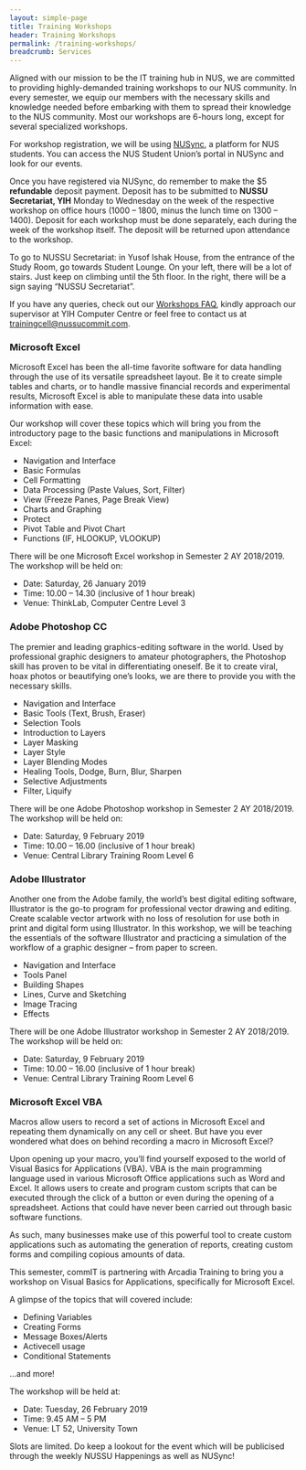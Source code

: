 ```yaml
---
layout: simple-page
title: Training Workshops
header: Training Workshops
permalink: /training-workshops/
breadcrumb: Services
---
```


Aligned with our mission to be the IT training hub in NUS, we are committed to providing highly-demanded training workshops to our NUS community. In every semester, we equip our members with the necessary skills and knowledge needed before embarking with them to spread their knowledge to the NUS community. Most our workshops are 6-hours long, except for several specialized workshops.

For workshop registration, we will be using [NUSync](https://orgsync.com/134661/chapter), a platform for NUS students. You can access the NUS Student Union’s portal in NUSync and look for our events.

Once you have registered via NUSync, do remember to make the $5 **refundable** deposit payment. Deposit has to be submitted to **NUSSU Secretariat, YIH** Monday to Wednesday on the week of the respective workshop on office hours (1000 – 1800, minus the lunch time on 1300 – 1400). Deposit for each workshop must be done separately, each during the week of the workshop itself. The deposit will be returned upon attendance to the workshop.

To go to NUSSU Secretariat: in Yusof Ishak House, from the entrance of the Study Room, go towards Student Lounge. On your left, there will be a lot of stairs. Just keep on climbing until the 5th floor. In the right, there will be a sign saying “NUSSU Secretariat”.

If you have any queries, check out our [Workshops FAQ](http://nussucommit.com/faq/), kindly approach our supervisor at YIH Computer Centre or feel free to contact us at [trainingcell@nussucommit.com](mailto:trainingcell@nussucommit.com).

### Microsoft Excel

Microsoft Excel has been the all-time favorite software for data handling through the use of its versatile spreadsheet layout. Be it to create simple tables and charts, or to handle massive financial records and experimental results, Microsoft Excel is able to manipulate these data into usable information with ease.

Our workshop will cover these topics which will bring you from the introductory page to the basic functions and manipulations in Microsoft Excel:

*   Navigation and Interface
*   Basic Formulas
*   Cell Formatting
*   Data Processing (Paste Values, Sort, Filter)
*   View (Freeze Panes, Page Break View)
*   Charts and Graphing
*   Protect
*   Pivot Table and Pivot Chart
*   Functions (IF, HLOOKUP, VLOOKUP)

There will be one Microsoft Excel workshop in Semester 2 AY 2018/2019.  
The workshop will be held on:

*   Date: Saturday, 26 January 2019
*   Time: 10.00 – 14.30 (inclusive of 1 hour break)
*   Venue: ThinkLab, Computer Centre Level 3

### Adobe Photoshop CC

The premier and leading graphics-editing software in the world. Used by professional graphic designers to amateur photographers, the Photoshop skill has proven to be vital in differentiating oneself. Be it to create viral, hoax photos or beautifying one’s looks, we are there to provide you with the necessary skills.

*   Navigation and Interface
*   Basic Tools (Text, Brush, Eraser)
*   Selection Tools
*   Introduction to Layers
*   Layer Masking
*   Layer Style
*   Layer Blending Modes
*   Healing Tools, Dodge, Burn, Blur, Sharpen
*   Selective Adjustments
*   Filter, Liquify

There will be one Adobe Photoshop workshop in Semester 2 AY 2018/2019.  
The workshop will be held on:

*   Date: Saturday, 9 February 2019
*   Time: 10.00 – 16.00 (inclusive of 1 hour break)
*   Venue: Central Library Training Room Level 6

### Adobe Illustrator

Another one from the Adobe family, the world’s best digital editing software, Illustrator is the go-to program for professional vector drawing and editing. Create scalable vector artwork with no loss of resolution for use both in print and digital form using Illustrator. In this workshop, we will be teaching the essentials of the software Illustrator and practicing a simulation of the workflow of a graphic designer – from paper to screen.

*   Navigation and Interface
*   Tools Panel
*   Building Shapes
*   Lines, Curve and Sketching
*   Image Tracing
*   Effects

There will be one Adobe Illustrator workshop in Semester 2 AY 2018/2019.  
The workshop will be held on:

*   Date: Saturday, 9 February 2019
*   Time: 10.00 – 16.00 (inclusive of 1 hour break)
*   Venue: Central Library Training Room Level 6

### Microsoft Excel VBA

Macros allow users to record a set of actions in Microsoft Excel and repeating them dynamically on any cell or sheet. But have you ever wondered what does on behind recording a macro in Microsoft Excel?

Upon opening up your macro, you’ll find yourself exposed to the world of Visual Basics for Applications (VBA). VBA is the main programming language used in various Microsoft Office applications such as Word and Excel. It allows users to create and program custom scripts that can be executed through the click of a button or even during the opening of a spreadsheet. Actions that could have never been carried out through basic software functions.

As such, many businesses make use of this powerful tool to create custom applications such as automating the generation of reports, creating custom forms and compiling copious amounts of data.

This semester, commIT is partnering with Arcadia Training to bring you a workshop on Visual Basics for Applications, specifically for Microsoft Excel.

A glimpse of the topics that will covered include:

*   Defining Variables
*   Creating Forms
*   Message Boxes/Alerts
*   Activecell usage
*   Conditional Statements

…and more!

The workshop will be held at:

*   Date: Tuesday, 26 February 2019
*   Time: 9.45 AM – 5 PM
*   Venue: LT 52, University Town

Slots are limited. Do keep a lookout for the event which will be publicised through the weekly NUSSU Happenings as well as NUSync!
